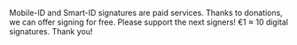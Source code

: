 Mobile-ID and Smart-ID signatures are paid services. Thanks to donations, we can offer signing for free. Please support the next signers! €1 ≈ 10 digital signatures. Thank you!
